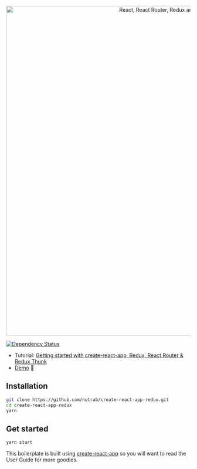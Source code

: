 <p align="center"><a href="https://medium.com/@notrab/getting-started-with-create-react-app-redux-react-router-redux-thunk-d6a19259f71f"><img src="https://i.imgur.com/PATsTx2.png" title="View tutorial" alt="React, React Router, Redux and Redux Thunk" width="900"></a></p>

[![Dependency Status](https://dependencyci.com/github/notrab/create-react-app-redux/badge)](https://dependencyci.com/github/notrab/create-react-app-redux)

* Tutorial: [Getting started with create-react-app, Redux, React Router & Redux Thunk](https://medium.com/@notrab/getting-started-with-create-react-app-redux-react-router-redux-thunk-d6a19259f71f)
* [Demo](https://create-react-app-redux.now.sh) 🙌

## Installation

```bash
git clone https://github.com/notrab/create-react-app-redux.git
cd create-react-app-redux
yarn
```

## Get started

```bash
yarn start
```

This boilerplate is built using [create-react-app](https://github.com/facebook/create-react-app) so you will want to read the User Guide for more goodies.
